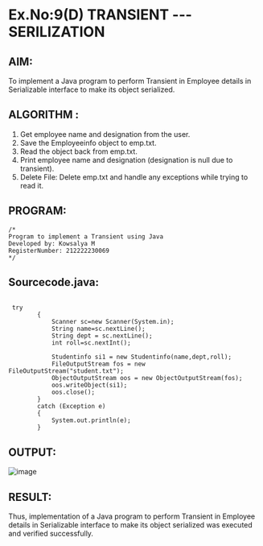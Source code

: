 # Ex.No:9(D) TRANSIENT ---SERILIZATION

## AIM:
 To implement a Java program to perform Transient in Employee details in Serializable interface to make its object serialized.

## ALGORITHM :
1.	Get employee name and designation from the user.
2.	Save the Employeeinfo object to emp.txt.
3.	Read the object back from emp.txt.
4.	Print employee name and designation (designation is null due to transient).
5.	Delete File: Delete emp.txt and handle any exceptions while trying to read it.




## PROGRAM:
 ```
/*
Program to implement a Transient using Java
Developed by: Kowsalya M
RegisterNumber: 212222230069
*/
```

## Sourcecode.java:

```
 
 try
        {
            Scanner sc=new Scanner(System.in);
            String name=sc.nextLine();
            String dept = sc.nextLine();
            int roll=sc.nextInt();
           
            Studentinfo si1 = new Studentinfo(name,dept,roll);
            FileOutputStream fos = new FileOutputStream("student.txt");
            ObjectOutputStream oos = new ObjectOutputStream(fos);
            oos.writeObject(si1);
            oos.close();
        }
        catch (Exception e)
        {
            System.out.println(e);
        }
```





## OUTPUT:
![image](https://github.com/user-attachments/assets/89684d57-994c-4f13-bb95-9a7192f97f5d)



## RESULT:
Thus, implementation of a Java program to perform Transient in Employee details in Serializable interface to make its object serialized was executed and verified successfully.

